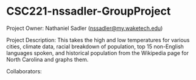 # CSC221-nssadler-GroupProject
Project Owner: Nathaniel Sadler (nssadler@my.waketech.edu)

Project Description: This takes the high and low temperatures for various cities, climate data, racial breakdown of population, top 15 non-English languages spoken, and historical population from the Wikipedia page for North Carolina and graphs them.

Collaborators:
